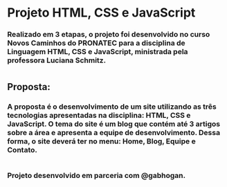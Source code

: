 # Projeto HTML, CSS e JavaScript
### Realizado em 3 etapas, o projeto foi desenvolvido no curso __Novos Caminhos__ do __PRONATEC__ para a disciplina de __Linguagem HTML, CSS e JavaScript__, ministrada pela professora __Luciana Schmitz__.
#
## __Proposta__: 
### A proposta é o desenvolvimento de um site utilizando as três tecnologias apresentadas na disciplina: HTML, CSS e JavaScript. O tema do site é um blog que contém até 3 artigos sobre a área e apresenta a equipe de desenvolvimento. Dessa forma, o site deverá ter no menu: Home, Blog, Equipe e Contato.

#
### __Projeto desenvolvido em parceria com @gabhogan__.